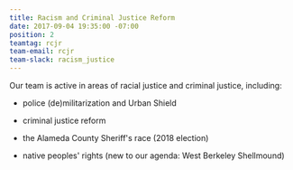 ```yaml
---
title: Racism and Criminal Justice Reform
date: 2017-09-04 19:35:00 -07:00
position: 2
teamtag: rcjr
team-email: rcjr
team-slack: racism_justice
---
```


Our team is active in areas of racial justice and criminal justice, including:

- police (de)militarization and Urban Shield

- criminal justice reform

- the Alameda County Sheriff's race (2018 election)

- native peoples' rights (new to our agenda: West Berkeley Shellmound)

